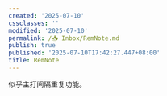 ```yaml
---
created: '2025-07-10'
cssclasses: ''
modified: '2025-07-10'
permalink: /📥 Inbox/RemNote.md
publish: true
published: '2025-07-10T17:42:27.447+08:00'
title: RemNote
---
```

似乎主打间隔重复功能。
